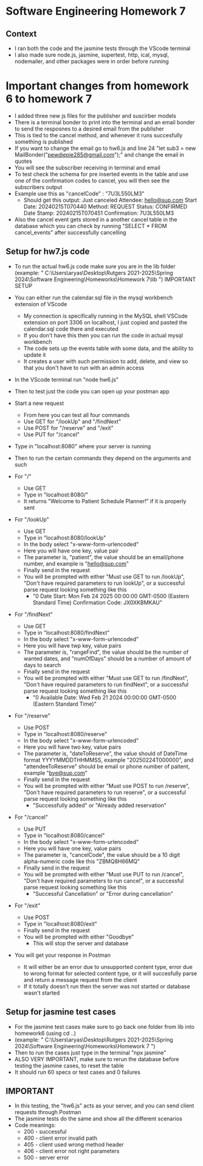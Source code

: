 # Software Engineering Homework 7

## Context
- I ran both the code and the jasmine tests through the VScode terminal
- I also made sure node.js, jasmine, supertest, http, ical, mysql, nodemailer, and other packages were in order before running

# Important changes from homework 6 to homework 7
- I added three new js files for the publisher and suscirber models
- There is a terminal bonder to print into the terminal and an email bonder to send the resposnes to a desired email from the publisher
- This is tied to the cancel method, and whenever it runs succesfully something is published 
- If you want to change the email go to hw6.js and line 24 "let sub3 = new MailBonder("pewdiepie285@gmail.com");" and change the email in quotes
- You will see the subscriber receiving in terminal and email 
- To test check the schema for pre inserted events in the table and use one of the confirmation codes to cancel, you will then see the subscribers output
- Example use this as "cancelCode" : "7U3L550LM3"
    - Should get this output:
        Just canceled
        Attendee: hello@sup.com
        Start Date: 20240215T070440
        Method: REQUEST
        Status: CONFIRMED
        Date Stamp: 20240215T070451
        Confirmation: 7U3L550LM3
- Also the cancel event gets stored in a another cancel table in the database which you can check by running "SELECT * FROM cancel_events" after successfully cancelling

## Setup for hw7.js code 
- To run the actual hw6.js code make sure you are in the lib folder (example:
     " C:\Users\aryas\Desktop\Rutgers 2021-2025\Spring 2024\Software Engineering\Homeworks\Homework 7\lib ")
IMPORTANT SETUP
- You can either run the calendar.sql file in the mysql workbench extension of VScode
    - My connection is specifically running in the MySQL shell VSCode extension on port 3306 on localhost, I just copied and pasted the calendar.sql code there and executed 
    - If you don't have this then you can run the code in actual mysql workbench
    - The code sets up the events table with some data, and the ability to update it
    - It creates a user with such permission to add, delete, and view so that you don't have to run with an admin access
- In the VScode terminal run "node hw6.js"
- Then to test just the code you can open up your postman app
- Start a new request 
    - From here you can test all four commands
    - Use GET for "/lookUp" and "/findNext"
    - Use POST for "/reserve" and "/exit"
    - Use PUT for "/cancel"

- Type in "localhost:8080" where your server is running
- Then to run the certain commands they depend on the arguments and such

- For "/"
    - Use GET
    - Type in "localhost:8080/"
    - It returns "Welcome to Patient Schedule Planner!" if it is properly sent

- For "/lookUp"
    - Use GET
    - Type in "localhost:8080/lookUp"
    - In the body select "x-www-form-urlencoded"
    - Here you will have one key, value pair
    - The parameter is, "patient", the value should be an email/phone number, and example is "hello@sup.com"
    - Finally send in the request
    - You will be prompted with either "Must use GET to run /lookUp", "Don't have required parameters to run lookUp", or a successful parse request looking something like this
        - "0 Date Start: Mon Feb 24 2025 00:00:00 GMT-0500 (Eastern Standard Time)
            Confirmation Code: JX0XKBMKAU"

- For "/findNext"
    - Use GET
    - Type in "localhost:8080/findNext"
    - In the body select "x-www-form-urlencoded"
    - Here you will have twp key, value pairs
    - The parameter is, "rangeFind", the value should be the number of wanted dates, and "numOfDays" should be a number of amount of days to search
    - Finally send in the request
    - You will be prompted with either "Must use GET to run /findNext", "Don't have required parameters to run findNext", or a successful parse request looking something like this
        - "0 Available Date: Wed Feb 21 2024 00:00:00 GMT-0500 (Eastern Standard Time)"

- For "/reserve"
    - Use POST
    - Type in "localhost:8080/reserve"
    - In the body select "x-www-form-urlencoded"
    - Here you will have two key, value pairs
    - The parameter is, "dateToReserve", the value should of DateTime format YYYYMMDDTHHMMSS, example "20250224T000000", and "attendeeToReserve" should be email or phone number of
        paitent, example "bye@sup.com"
    - Finally send in the request
    - You will be prompted with either "Must use POST to run /reserve", "Don't have required parameters to run reserve", or a successful parse request looking something like this
        - "Successfully added" or "Already added reservation"

- For "/cancel"
    - Use PUT
    - Type in "localhost:8080/cancel"
    - In the body select "x-www-form-urlencoded"
    - Here you will have one key, value pairs
    - The parameter is, "cancelCode", the value should be a 10 digit alpha-numeric code like this "ZBMQ8H66MQ"
    - Finally send in the request
    - You will be prompted with either "Must use PUT to run /cancel", "Don't have required parameters to run cancel", or a successful parse request looking something like this
        - "Successful Cancellation" or "Error during cancellation"

- For "/exit"
    - Use POST
    - Type in "localhost:8080/exit"
    - Finally send in the request
    - You will be prompted with either "Goodbye"
        - This will stop the server and database

- You will get your response in Postman
    - It will either be an error due to unsupported content type, error due to wrong format for selected content type, or it will succesfully parse and return a message request from the client
    - If it totally doesn't run then the server was not started or database wasn't started

## Setup for jasmine test cases
- For the jasmine test cases make sure to go back one folder from lib into homework6 (using cd ..) 
- (example: " C:\Users\aryas\Desktop\Rutgers 2021-2025\Spring 2024\Software Engineering\Homeworks\Homework 7 ")
- Then to run the cases just type in the terminal "npx jasmine"
- ALSO VERY IMPORTANT, make sure to rerun the database before testing the jasmine cases, to reset the table
- It should run 60 specs or test cases and 0 failures

## IMPORTANT
- In this testing, the "hw6.js" acts as your server, and you can send client requests through Postman
- The jasmine tests do the same and show all the different scenarios
- Code meanings:
    - 200 - successful
    - 400 - client error invalid path
    - 405 - client used wrong method header
    - 406 - client error not right parameters
    - 500 - server error